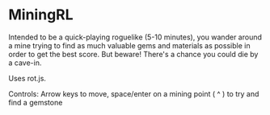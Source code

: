 MiningRL
========

Intended to be a quick-playing roguelike (5-10 minutes), you wander around a mine trying to find as much valuable gems and materials as possible in order to get the best score. But beware! There's a chance you could die by a cave-in.

Uses rot.js.

Controls: Arrow keys to move, space/enter on a mining point ( ^ ) to try and find a gemstone

